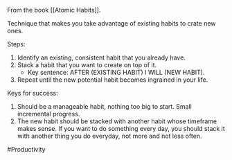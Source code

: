 From the book [[Atomic Habits]].

Technique that makes you take advantage of existing habits to crate new ones.

Steps:
1. Identify an existing, consistent habit that you already have.
2. Stack a habit that you want to create on top of it.
	- Key sentence: AFTER (EXISTING HABIT) I WILL (NEW HABIT).
1. Repeat until the new potential habit becomes ingrained in your life.

Keys for success:
1. Should be a manageable habit, nothing too big to start. Small incremental progress.
2. The new habit should be stacked with another habit whose timeframe makes sense. If you want to do something every day, you should stack it with another thing you do everyday, not more and not less often.

#Productivity